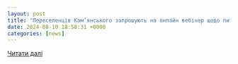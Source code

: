 ```yaml
---
layout: post
title: "Переселенців Кам’янського запрошують на онлайн вебінар щодо питань грошової допомоги на проживання: як приєднатися"
date: 2024-08-10 18:58:31 +0000
categories: [news]
---
```


[Читати далі](https://kamenskoe.city/news/view/pereselentsiv-kamyanskogo-zaproshuyut-na-onlajn-vebinar-shhodo-pitan-groshovoi-dopomogi-na-prozhivannya-yak-priednatisya)
